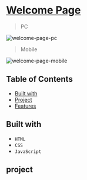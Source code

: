 [Welcome Page](https://iamodh.github.io/welcome-page/)
=

> PC

![welcome-page-pc](https://github.com/iamodh/welcome-page/assets/68431235/accc657b-685a-43f1-a93c-adc17fea82b8)

> Mobile

![welcome-page-mobile](https://github.com/iamodh/welcome-page/assets/68431235/5de33bbd-1ddc-4aee-a754-c6bb35d0fd7a)

## Table of Contents
- [Built with](#built-with)
- [Project](#project)
- [Features](#features)

## Built with
- `HTML`
- `CSS`
- `JavaScript`

## project

